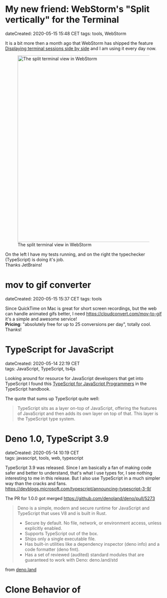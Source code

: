 # My new friend: WebStorm's "Split vertically" for the Terminal

dateCreated: 2020-05-15 15:48 CET
tags: tools, WebStorm

It is a bit more then a month ago that WebStorm has shipped the feature
[Displaying terminal sessions side by side](https://blog.jetbrains.com/webstorm/2020/04/webstorm-2020-1/#split-terminal-sessions)
and I am using it every day now.

<figure>
    <img src="../webstorm-split-vertically.gif" alt="The split terminal view in WebStorm" width="600" class="sizeup-onhover-image scale2 origin-left-top" />
    <figcaption>The split terminal view in WebStorm</figcaption>
</figure>

On the left I have my tests running, and on the right the typechecker (TypeScript) is doing it's job.\
Thanks JetBrains!

# mov to gif converter

dateCreated: 2020-05-15 15:37 CET
tags: tools

Since QuickTime on Mac is great for short screen recordings, but the web can handle animated
gifs better, I need https://cloudconvert.com/mov-to-gif it's a simple and awesome service!\
**Pricing**: "absolutely free for up to 25 conversions per day", totally cool. Thanks!

# TypeScript for JavaScript

dateCreated: 2020-05-14 22:19 CET  
tags: JavaScript, TypeScript, ts4js 

Looking around for resource for JavaScript developers that get into TypeScript I found this
[TypeScript for JavaScript Programmers](https://www.typescriptlang.org/v2/docs/handbook/typescript-in-5-minutes.html)
in the TypeScript handbook.

The quote that sums up TypeScript quite well:

> TypeScript sits as a layer on-top of JavaScript, offering the features of JavaScript and then adds its 
> own layer on top of that. This layer is the TypeScript type system.

# Deno 1.0, TypeScript 3.9

dateCreated: 2020-05-14 10:19 CET  
tags: javascript, tools, web, typescript  

TypeScript 3.9 was released. Since I am basically a fan of making code safer and better to understand,
that's what I use types for, I see nothing interesting to me in this release. But I also use TypeScript
in a much simpler way than the cracks and fans. 
https://devblogs.microsoft.com/typescript/announcing-typescript-3-9/

The PR for 1.0.0 got merged https://github.com/denoland/deno/pull/5273

> Deno is a simple, modern and secure runtime for JavaScript and TypeScript that uses V8 and is built in Rust.
> 
> - Secure by default. No file, network, or environment access, unless explicitly enabled.
> - Supports TypeScript out of the box.
> - Ships only a single executable file.
> - Has built-in utilities like a dependency inspector (deno info) and a code formatter (deno fmt).
> - Has a set of reviewed (audited) standard modules that are guaranteed to work with Deno: deno.land/std

from [deno.land](https://deno.land/)

# Clone Behavior of <script> Tag

dateCreated: 2020-05-12 00:53 CET
tags: web, javascript, DOM, knowledgebase  

I wanted to `scriptNode.cloneNode(true)` and expected it to re-evaluate the JS
of the node, but it didn't.

> Each &lt;script&gt; element has a property flag called "already started".

This flag is already true, so a clone won't reevaluate the script.
Solution: copy it manually.

Read it all on https://stackoverflow.com/questions/28771542/why-dont-clonenode-script-tags-execute/28771829#28771829

# CSS Reset

dateCreated: 2020-05-11 22:36 CET
tags: web, CSS, knowledgebase  

First search result for "CSS reset" is by the mighty Eric Meyer
https://meyerweb.com/eric/tools/css/reset/ from quite some time ago.
And looking up the source of his site I see the reset is not really included, also no modified version
as far as I saw it.
Next I came across https://cssreset.com/what-is-a-css-reset/ which nicely explains the whys
and also states the cons. Unfortunately the latter article is missing a date, so I can't say how old 
this knowledge is. That's why I was so very keen on having all items properly dated on my blog.

Since it had been quiet around CSS reset lately in my bubble, I needed to refresh my knowledge a bit.
I take away:

> However, there are multiple benefits of this technique that outweigh any drawbacks, not least the 
> more logical development progression that it afford: paste in your CSS Reset, paste in your base 
> styles (if needed), then define everything else from there. It’s also nice to know that you’ve got 
> your bases covered.

**I will use a CSS Reset only for padding and margin** for the start, to adhere to most of what the
user agent defined.

**[UPDATE]**:\
I found out why the site cssreset.com has no dates, it's a pure SEO site where someone wants
to make money with ads. This decreases my trust in what's written there. Mmmmh.
Reading on https://cssreset.com/privacy/
"SURESWIFT CAPITAL INC., the owner and provider of this Website https://cssreset.com"
I think you can get a picture of the trustworthiness of this site.


# Learned From "Don't Make Me Think"

dateCreated: 2020-05-11 19:09 CET  
tags: web, design, UX, knowledgebase  

The things I took away for me until now, while I am still reading [the book](https://www.goodreads.com/book/show/18197267-don-t-make-me-think-revisited):
* Use more headlines "even if the paragraph is just one sentence".
* Move the content closer to the according headline (I [did that yesterday](https://github.com/wolframkriesing/site-stitcher/commit/80bfda03f6ab445618ff50fc4e5d9436cefe7971), made a HUGE diff).
* Make sure the different headlines are easily distinguishable (see [my commit](https://github.com/wolframkriesing/site-stitcher/commit/63fdd25f399398ab2cee11ba0a4f1cd477a5e04d).
* Add a breadcrumb, so users of your page know where they are.
* Remove ~~useless~~ words (I like that one).

<a href="https://www.goodreads.com/book/show/18197267-don-t-make-me-think-revisited">
    <figure>
        <img src="../dontmakemethink.jpeg" alt="Dont Make me Think - by Steve Krug" />
        <figcaption>Dont Make me Think, by Steve Krug</figcaption>
    </figure>
</a>

I learned about this book from Uku, [as I wrote in "A Developer Designs"](/blog/2020/04/16-a-developer-designs/).

# We don’t give people a website any more
dateCreated: 2020-05-11 16:46 CET  
tags: web  

The headline is a quote from [Hammer and Nails](https://www.kryogenix.org/days/2020/05/06/hammer-and-nails/) by [Stuart Langridge](https://twitter.com/sil) where he states how we make every user's browser a "fat client" (I called it that) by making them work far beyond rendering some HTML+CSS.

> Instead of an HTML page, you get some templates and some JSON data and some build tools, and then that compiler 
> runs in your browser and assembles a website out of the component parts. That’s what a “framework” does… it builds 
> the website, in real time, from separate machine-readable pieces, on the user’s computer, every time they visit the website.

I found this blog post through Brian's tweet:

<blockquote class="twitter-tweet" data-partner="tweetdeck"><p lang="en" dir="ltr">However, there does seem to be a trend toward _casually_ pushing more complexity and dependencies, even for something like my own site, down closer to the user even when that is very unnecessary. That doesn&#39;t really play to the Web&#39;s best strengths for users.</p>&mdash; @briankardell <a href="https://twitter.com/briankardell/status/1259854677421801479?ref_src=twsrc%5Etfw">May 11, 2020</a></blockquote>

[Tom MacWright](https://twitter.com/tmcw) in [Second-guessing the modern web](https://macwright.org/2020/05/10/spa-fatigue.html) 
states very rightful a thing I had also thought about a lot: keep around aging JS files and keep serving them.
Especially since I had seen this at HolidayCheck when we ran into a serious SEO issue due to exactly this problem.
He describes it like this:

> So if they open the ‘about page’, keep the tab open for a week, and then request the ‘home page’, 
> then the home page that they request is dictated by the index bundle that they downloaded last week. 
> This is a deeply weird and under-discussed situation. There are essentially two solutions to it:
>
> - You keep all generated JavaScript around, forever, and people will see the version of the site that was 
> live at the time of their first page request.

I skipped the second solution. I know we all optimize for pings
and request run times, etc. but in this case, why not just let this extra ping take place and use [ETag](https://developer.mozilla.org/en-US/docs/Web/HTTP/Headers/ETag) as they were meant, MDN says this about it:

> The ETag HTTP response header is an identifier for a specific version of a resource. It lets caches be 
> more efficient and save bandwidth, as a web server does not need to resend a full response if the content has not changed.

Most of us don't run pages or work for companies that run pages the size of Google or Facebook. This one extra
request might save some overall complexity and allows you to get rid of hashes at the end of every file you ship.
My 2 cents.

Tom writes later

> And then there’s the authentication story. If you do SSR on any pages that are custom to the user, 
> then you need to forward any cookies or authentication-relevant information to your API backend and make 
> sure that you never cache the server-rendered result.

And I just had to  quote  this part of his article:

<blockquote class="twitter-tweet" data-partner="tweetdeck"><p lang="en" dir="ltr">&quot;all of the fancy optimizations are optimizations to get you closer to the performance you would’ve gotten if you just hadn’t used so much technology&quot;<br><br>:nodding: :nodding: :nodding: <a href="https://t.co/Z7Pn2Edyfh">https://t.co/Z7Pn2Edyfh</a></p>&mdash; @wolframkriesing <a href="https://twitter.com/wolframkriesing/status/1259865810308345856?ref_src=twsrc%5Etfw">May 11, 2020</a></blockquote>

It's sad and I have this view on web tech too, we just make lives hard ourselves.
That's why I try to keep this blog as lean as possible. Tell me if you see potential to make 
it better (and for design tips I am most thankful).

Read it all on https://www.kryogenix.org/days/2020/05/06/hammer-and-nails/  
and https://macwright.org/2020/05/10/spa-fatigue.html  
and https://developer.mozilla.org/en-US/docs/Web/HTTP/Headers/ETag.

# snowpack.dev - Bundler Free Development

dateCreated: 2020-05-09 13:35 CET  
tags: JavaScript  

Bundler like webpack take up too much of our intention, imho. We spend a lot of time configuring them and waiting for them to build so we can see our site. [Snowpack moves the bundler out of the way](https://www.snowpack.dev/) so you can develop without worrying about it locally.

> At some point in the last decade, JavaScript bundling shifted from being a production nice-to-have optimization to a 
> full-on dev requirement. Configuration files, plugin ecosystems, extra dependencies, tooling complexity, 
> code-splitting, waiting to rebundle every save… all of this suddenly became required overhead to do any level of 
> web development.

Since we always use modern browser during development anyways, doing as snowpack suggests:

> The only requirement is that during development you use a modern browser. Any recent release of Firefox, Chrome, or 
> Edge will do.

should be a no issue. Just imagine you use all the latest features and you are serving the files as you have them on your 
filesystem. This even allows you to leverage more of your devtools and there is a lot that will make you more productive.

<blockquote class="twitter-tweet"><p lang="en" dir="ltr">Edit your source code in the devtools (and an editor) in parallel.<br>It will render CSS changes without reloads.<br><br>1) Just connect the Filesystem. <br>2) Use &lt;script type=module&gt;<br>3) No transpilers involved<br><br>Welcome to modern web development. <a href="https://t.co/w0kO0kP42o">pic.twitter.com/w0kO0kP42o</a></p>&mdash; @wolframkriesing <a href="https://twitter.com/wolframkriesing/status/1158123836484837379?ref_src=twsrc%5Etfw">August 4, 2019</a></blockquote>

# The History of the Web

dateCreated: 2020-05-09 13:26 CET  
tags: web, knowledgebase    

In October 17, 1990 IMDb started as a unix script.\
December 25, 1990 Tim Berners-Lee releases WorldWideWeb (later Nexus) on Christmas day, the first ever browser for the web.\
August 6, 1991 Tim Berners-Lee responding to a thread on the alt.hypertext Usenet newsgroup, publicly announces the World Wide Web project for the first time.
[The History of the Web](https://thehistoryoftheweb.com/timeline/) has so interesting stuff. Very worth a read. A great site to spend a lot of time on.

# Brutalist Web Design

dateCreated: 2020-05-09 13:07 CET  
tags: design, a11y  

[Brutalist Web Design](https://brutalist-web.design/) seems quite aligned with Accessibility. The chapters of the guidelines are:

* Content is readable on all reasonable screens and devices.
* Only hyperlinks and buttons respond to clicks.
* Hyperlinks are underlined and buttons look like buttons.
* The back button works as expected.
* View content by scrolling.
* Decoration when needed and no unrelated content.
* Performance is a feature.

Read it all on https://brutalist-web.design/

# Make `arr[0]` Fail Safe

dateCreated: 2020-05-03 18:07 CET
tags: JavaScript, knowledgebase  

I was just filtering a list `list.filter(someCondition)`
and I only wanted the first element **in case there is one**.
Doing `list.filter(someCondition)[0]` fails when the filtered list
is empty. So I am using `slice(0, 1)`, which returns the first element
if there is one, an empty list otherwise.
Now I do `list.filter(someCondition).slice(0, 1)` and never `list.filter(someCondition)[0]`.
Such small things. 

Here one gets reminded again where functions shine, instead of syntax.
Just like `Reflect.defineProperty()` which return a bool and not like
`Object.defineProperty()` which throws when it didn't work. Less noisy, more explicit code.
Which gets me into why exception throwing sux, but that's a whole topic of its own.

# WebStorm Live Templates Rock (Again)

tags: tools, webstorm, automation, knowledgebase  
dateCreated: 2020-05-02 15:27 CET

WebStorm has this awesome feature they call [Live Templates](https://www.jetbrains.com/help/webstorm/2020.1/settings-live-templates.html)
where you can configure a text in a certain filetype to autocomplete
to something, even dynamic. See how I built the auto-completion for `dateC` which becomes 
`dateCreated: 2020-05-02 15:27 CET`, which is current date of course, in my custom format.

`dateC` + <kbd>TAB</kbd>\
becomes\
`dateCreated: 2020-05-02 15:27 CET`

<figure>
    <img src="../live-tpl-video.gif" alt="See Live Template in Action" width=300 class="sizeup-onhover-image scale2 origin-left-center" />
    <figcaption>See Live Template in Action</figcaption>
</figure>


I got tired of writing the metadata, I am using here in my tidbits ([see the source](https://github.com/wolframkriesing/site-stitcher/tree/master/content))
over and over again, metadata such as the current `dateCreated`, as seen before.

## How to create this Live Template?

If you want to create the live template above do the following.

1. <kbd>Shift</kbd> + <kbd>Cmd</kbd> + <kbd>A</kbd> (for "Find Action")

2. Type "Live Template"

3. Select the one with "Preferences" behind it
    <figure>
        <img src="../live-tpl-find-action.gif" alt="Find Action screen in WebStorm" width=300 class="sizeup-onhover-image scale2 origin-left-center" />
        <figcaption>Find Action screen in WebStorm</figcaption>
    </figure>
4. Create a new Live Template, <kbd>Cmd</kbd> + <kbd>N</kbd>, choose "Live Template"

5. Fill it in as in the image
    <figure>
        <img src="../live-tpl-edit.gif" alt="The editor for the live template" width=300 class="sizeup-onhover-image scale2 origin-left-center" />
        <figcaption>The editor for the live template</figcaption>
    </figure>

6. Make sure to set "Applicable ..." below the fields.
   Since I am using it in markdown files, which has no own section I chose "Other", see image
    <figure>
        <img src="../live-tpl-type.gif" alt="Edit live template type" width=300 class="sizeup-onhover-image scale2 origin-left-center" />
        <figcaption>Edit live template type</figcaption>
    </figure>

7. Note the `$NOW$`. This is a variable which does NOT exist yet, so let's create it to return 
   the `dateCreated` in the format you have seen above (`2020-05-02 15:27 CET`).

8. Click "Edit variables" on the right.

9. Reading a little bit in [the JetBrains docs](https://www.jetbrains.com/help/webstorm/2020.1/edit-template-variables-dialog.html)
   I found out very quickly that I need to set the value of the variable `NOW`
   to `concat(date("Y-MM-dd HH:mm"), " CET")`.
    <figure>
        <img src="../live-tpl-edit-variable.gif" alt="Edit live template variable" width=300 class="sizeup-onhover-image scale2 origin-left-center" />
        <figcaption>Edit live template variable</figcaption>
    </figure>

10. If you tick "Skip if defined" the value will just auto complete and the Live Template is done (otherwise the inserted
    value of `NOW` would be selected for editing, which we don't need here)

11. Save and apply ... just close all the dialogs :)

12. Voila, now when I type `dateC` + <kbd>TAB</kbd> in my markdown file I get the date.
    `dateCreated: 2020-05-02 15:54 CET`

# My micro.blog Export

dateCreated: 2020-05-02 15:23 CET
tags: indieweb

I just [exported the small number of posts as JSON (12 KB)](./my-microblog-export.json) I had on micro.blog.

# Accessibility (and) Tools

dateCreated: 2020-05-01 19:13 CET
tags: a11y

Diving into the topic of accessibility I found so much more than I expected.
The first was the fact that ["About 1 in 5 people has some type of disability."](https://webmaster.tamu.edu/2015/04/28/7-things-you-should-know-about-web-accessibility/).
I always knew and fought for doing accessibility at least better than yesterday,
but effecting 20% by doing it badly can be painful, not only emotionally also for a business.

I found the [NY Times has a page on Accessibility](https://help.nytimes.com/hc/en-us/articles/115015727108-Accessibility)
so "as many readers as possible are able to enjoy The New York Times", not sure how many pages do that and care so much.

I also played around with the "ultimate power" that the user has on the client to control what a website might look like.
There is more than you expect.
<blockquote class="twitter-tweet" data-partner="tweetdeck"><p lang="en" dir="ltr">
It&#39;s so much fun to play around with my ultimate power over websites. <br>I am customizing my browser settings a bit, 
starting with the fonts.<br>Diving into accessibility a bit more.
<a href="https://twitter.com/hashtag/a11y?src=hash&amp;ref_src=twsrc%5Etfw">#a11y</a> 
<a href="https://twitter.com/hashtag/webdesign?src=hash&amp;ref_src=twsrc%5Etfw">#webdesign</a> 
<a href="https://twitter.com/hashtag/web?src=hash&amp;ref_src=twsrc%5Etfw">#web</a> 
<a href="https://t.co/gHGEL2pujz">pic.twitter.com/gHGEL2pujz</a></p>&mdash; @wolframkriesing <a href="https://twitter.com/wolframkriesing/status/1255833819476905986?ref_src=twsrc%5Etfw">April 30, 2020</a></blockquote>

While searching for tools to check beyond what lighthouse does, also so I can understand and learn
more about accessibility I came across the [Web Accessibility Evaluation Tools List](https://www.w3.org/WAI/ER/tools/)
on the W3C page it has **140 tools listed**. And again, I came across WebAIM.org, they have a great tool: 
[WAVE Web Accessibility Evaluation Tool](https://wave.webaim.org/) where you enter a URL and get the results for this page
with annontations on the page, see the image below.

<figure>
    <img src="../wave-a11y-result.gif" alt="WAVE, Accessibility Tool Result" width=300 class="sizeup-onhover-image scale4 origin-left-center" />
    <figcaption>WAVE, Accessibility Tool Result</figcaption>
</figure>
